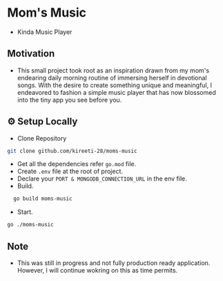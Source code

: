 # Mom's Music

- Kinda Music Player

## Motivation

- This small project took root as an inspiration drawn from my mom's endearing daily morning routine of immersing herself in devotional songs. With the desire to create something unique and meaningful, I endeavored to fashion a simple music player that has now blossomed into the tiny app you see before you.

## ⚙️ Setup Locally

- Clone Repository
```bash
git clone github.com/kireeti-28/moms-music
```
- Get all the dependencies refer ```go.mod``` file.
- Create ```.env``` file at the root of project.
- Declare your ```PORT & MONGODB_CONNECTION_URL``` in the env file.
- Build.
```bash
  go build moms-music
```
- Start.
```bash
go ./moms-music
```

## Note
- This was still in progress and not fully production ready application. However, I will continue wokring on this as time permits.

